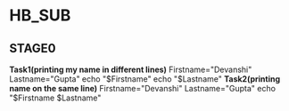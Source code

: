 # HB_SUB
## STAGE0
**Task1(printing my name in different lines)**
Firstname="Devanshi"
Lastname="Gupta"
echo "$Firstname"
echo "$Lastname"
**Task2(printing name on the same line)**
Firstname="Devanshi"
Lastname="Gupta"
echo "$Firstname $Lastname"

